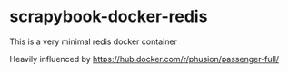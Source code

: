 # scrapybook-docker-redis

This is a very minimal redis docker container

Heavily influenced by https://hub.docker.com/r/phusion/passenger-full/

